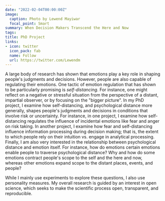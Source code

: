 ```yaml
---
date: "2022-02-04T00:00:00Z"
image:
  caption: Photo by Lewend Mayiwar
  focal_point: Smart
summary: When Decision Makers Transcend the Here and Now
tags:
title: PhD Project
links:
- icon: twitter
  icon_pack: fab
  name: Follow
  url: https://twitter.com/Lewendm
---
```


A large body of research has shown that emotions play a key role in shaping people's judgments and decisions. However, people are also capable of regulating their emotions. One tactic of emotion regulation that has shown to be particularly promising is *self-distancing*. For instance, one might reflect on a negative or stressful situation from the perspective of a distant, impartial observer, or by focusing on the "bigger picture". In my PhD project, I examine how self-distancing, and psychological distance more generally, shapes people's judgments and decisions in conditions that involve risk or uncertainty. For instance, in one project, I examine how self-distancing regulates the influence of incidental emotions like fear and anger on risk taking. In another project, I examine how fear and self-distancing influence information processing during decision making; that is, the extent to which people rely on their intuition vs. engage in analytical processing. Finally, I am also very interested in the relationship between psychological distance and emotion itself. For instance, how do emotions certain emotions enable people to traverse psychological distance? Why and how do some emotions contract people's scope to the self and the here and now, whereas other emotions expand scope to the distant places, events, and people?

While I mainly use experiments to explore these questions, I also use personality measures. My overall research is guided by an interest in open science, which seeks to make the scientific process open, transparent, and reproducible.